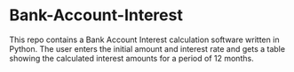 # Bank-Account-Interest
This repo contains a Bank Account Interest calculation software written in Python.
The user enters the initial amount and interest rate and gets a table showing the calculated interest amounts for a period of 12 months.
